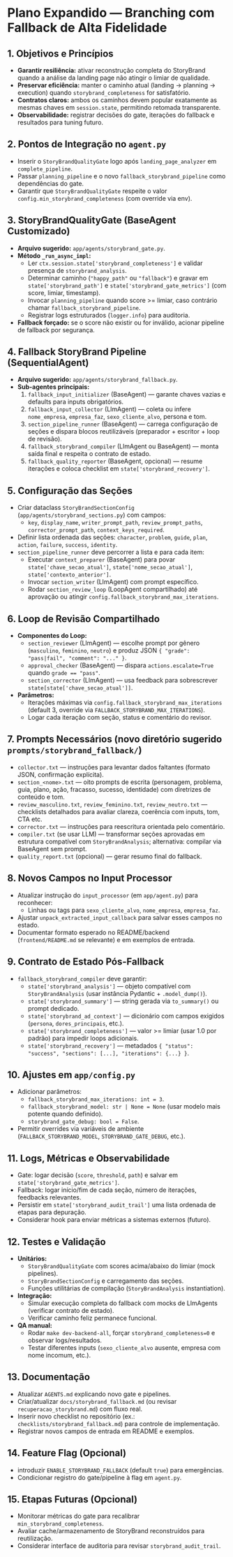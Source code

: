 # Plano Expandido — Branching com Fallback de Alta Fidelidade

## 1. Objetivos e Princípios
- **Garantir resiliência:** ativar reconstrução completa do StoryBrand quando a análise da landing page não atingir o limiar de qualidade.
- **Preservar eficiência:** manter o caminho atual (landing → planning → execution) quando `storybrand_completeness` for satisfatório.
- **Contratos claros:** ambos os caminhos devem popular exatamente as mesmas chaves em `session.state`, permitindo retomada transparente.
- **Observabilidade:** registrar decisões do gate, iterações do fallback e resultados para tuning futuro.

## 2. Pontos de Integração no `agent.py`
- Inserir o `StoryBrandQualityGate` logo após `landing_page_analyzer` em `complete_pipeline`.
- Passar `planning_pipeline` e o novo `fallback_storybrand_pipeline` como dependências do gate.
- Garantir que `StoryBrandQualityGate` respeite o valor `config.min_storybrand_completeness` (com override via env).

## 3. StoryBrandQualityGate (BaseAgent Customizado)
- **Arquivo sugerido:** `app/agents/storybrand_gate.py`.
- **Método `_run_async_impl`:**
  - Ler `ctx.session.state['storybrand_completeness']` e validar presença de `storybrand_analysis`.
  - Determinar caminho (`"happy_path"` ou `"fallback"`) e gravar em `state['storybrand_path']` e `state['storybrand_gate_metrics']` (com score, limiar, timestamp).
  - Invocar `planning_pipeline` quando score >= limiar, caso contrário chamar `fallback_storybrand_pipeline`.
  - Registrar logs estruturados (`logger.info`) para auditoria.
- **Fallback forçado:** se o score não existir ou for inválido, acionar pipeline de fallback por segurança.

## 4. Fallback StoryBrand Pipeline (SequentialAgent)
- **Arquivo sugerido:** `app/agents/storybrand_fallback.py`.
- **Sub-agentes principais:**
  1. `fallback_input_initializer` (BaseAgent) — garante chaves vazias e defaults para inputs obrigatórios.
  2. `fallback_input_collector` (LlmAgent) — coleta ou infere `nome_empresa`, `empresa_faz`, `sexo_cliente_alvo`, persona e tom.
  3. `section_pipeline_runner` (BaseAgent) — carrega configuração de seções e dispara blocos reutilizáveis (preparador + escritor + loop de revisão).
  4. `fallback_storybrand_compiler` (LlmAgent ou BaseAgent) — monta saída final e respeita o contrato de estado.
  5. `fallback_quality_reporter` (BaseAgent, opcional) — resume iterações e coloca checklist em `state['storybrand_recovery']`.

## 5. Configuração das Seções
- Criar dataclass `StoryBrandSectionConfig` (`app/agents/storybrand_sections.py`) com campos:
  - `key`, `display_name`, `writer_prompt_path`, `review_prompt_paths`, `corrector_prompt_path`, `context_keys_required`.
- Definir lista ordenada das seções: `character`, `problem`, `guide`, `plan`, `action`, `failure`, `success`, `identity`.
- `section_pipeline_runner` deve percorrer a lista e para cada item:
  - Executar `context_preparer` (BaseAgent) para povar `state['chave_secao_atual']`, `state['nome_secao_atual']`, `state['contexto_anterior']`.
  - Invocar `section_writer` (LlmAgent) com prompt específico.
  - Rodar `section_review_loop` (LoopAgent compartilhado) até aprovação ou atingir `config.fallback_storybrand_max_iterations`.

## 6. Loop de Revisão Compartilhado
- **Componentes do Loop:**
  - `section_reviewer` (LlmAgent) — escolhe prompt por gênero (`masculino`, `feminino`, `neutro`) e produz JSON `{ "grade": "pass|fail", "comment": "..." }`.
  - `approval_checker` (BaseAgent) — dispara `actions.escalate=True` quando `grade == "pass"`.
  - `section_corrector` (LlmAgent) — usa feedback para sobrescrever `state[state['chave_secao_atual']]`.
- **Parâmetros:**
  - Iterações máximas via `config.fallback_storybrand_max_iterations` (default 3, override via `FALLBACK_STORYBRAND_MAX_ITERATIONS`).
  - Logar cada iteração com seção, status e comentário do revisor.

## 7. Prompts Necessários (novo diretório sugerido `prompts/storybrand_fallback/`)
- `collector.txt` — instruções para levantar dados faltantes (formato JSON, confirmação explícita).
- `section_<nome>.txt` — oito prompts de escrita (personagem, problema, guia, plano, ação, fracasso, sucesso, identidade) com diretrizes de conteúdo e tom.
- `review_masculino.txt`, `review_feminino.txt`, `review_neutro.txt` — checklists detalhados para avaliar clareza, coerência com inputs, tom, CTA etc.
- `corrector.txt` — instruções para reescritura orientada pelo comentário.
- `compiler.txt` (se usar LLM) — transformar seções aprovadas em estrutura compatível com `StoryBrandAnalysis`; alternativa: compilar via BaseAgent sem prompt.
- `quality_report.txt` (opcional) — gerar resumo final do fallback.

## 8. Novos Campos no Input Processor
- Atualizar instrução do `input_processor` (em `app/agent.py`) para reconhecer:
  - Linhas ou tags para `sexo_cliente_alvo`, `nome_empresa`, `empresa_faz`.
- Ajustar `unpack_extracted_input_callback` para salvar esses campos no estado.
- Documentar formato esperado no README/backend (`frontend/README.md` se relevante) e em exemplos de entrada.

## 9. Contrato de Estado Pós-Fallback
- `fallback_storybrand_compiler` deve garantir:
  - `state['storybrand_analysis']` — objeto compatível com `StoryBrandAnalysis` (usar instância Pydantic + `.model_dump()`).
  - `state['storybrand_summary']` — string gerada via `to_summary()` ou prompt dedicado.
  - `state['storybrand_ad_context']` — dicionário com campos exigidos (`persona`, `dores_principais`, etc.).
  - `state['storybrand_completeness']` — valor >= limiar (usar 1.0 por padrão) para impedir loops adicionais.
  - `state['storybrand_recovery']` — metadados `{ "status": "success", "sections": [...], "iterations": {...} }`.

## 10. Ajustes em `app/config.py`
- Adicionar parâmetros:
  - `fallback_storybrand_max_iterations: int = 3`.
  - `fallback_storybrand_model: str | None = None` (usar modelo mais potente quando definido).
  - `storybrand_gate_debug: bool = False`.
- Permitir overrides via variáveis de ambiente (`FALLBACK_STORYBRAND_MODEL`, `STORYBRAND_GATE_DEBUG`, etc.).

## 11. Logs, Métricas e Observabilidade
- Gate: logar decisão (`score`, `threshold`, `path`) e salvar em `state['storybrand_gate_metrics']`.
- Fallback: logar início/fim de cada seção, número de iterações, feedbacks relevantes.
- Persistir em `state['storybrand_audit_trail']` uma lista ordenada de etapas para depuração.
- Considerar hook para enviar métricas a sistemas externos (futuro).

## 12. Testes e Validação
- **Unitários:**
  - `StoryBrandQualityGate` com scores acima/abaixo do limiar (mock pipelines).
  - `StoryBrandSectionConfig` e carregamento das seções.
  - Funções utilitárias de compilação (`StoryBrandAnalysis` instantiation).
- **Integração:**
  - Simular execução completa do fallback com mocks de LlmAgents (verificar contrato de estado).
  - Verificar caminho feliz permanece funcional.
- **QA manual:**
  - Rodar `make dev-backend-all`, forçar `storybrand_completeness=0` e observar logs/resultados.
  - Testar diferentes inputs (`sexo_cliente_alvo` ausente, empresa com nome incomum, etc.).

## 13. Documentação
- Atualizar `AGENTS.md` explicando novo gate e pipelines.
- Criar/atualizar `docs/storybrand_fallback.md` (ou revisar `recuperacao_storybrand.md`) com fluxo real.
- Inserir novo checklist no repositório (ex.: `checklists/storybrand_fallback.md`) para controle de implementação.
- Registrar novos campos de entrada em README e exemplos.

## 14. Feature Flag (Opcional)
- introduzir `ENABLE_STORYBRAND_FALLBACK` (default `true`) para emergências.
- Condicionar registro do gate/pipeline à flag em `agent.py`.

## 15. Etapas Futuras (Opcional)
- Monitorar métricas do gate para recalibrar `min_storybrand_completeness`.
- Avaliar cache/armazenamento de StoryBrand reconstruídos para reutilização.
- Considerar interface de auditoria para revisar `storybrand_audit_trail`.

